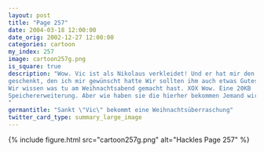 ```yaml
---
layout: post
title: "Page 257"
date: 2004-03-18 12:00:00
date_orig: 2002-12-27 12:00:00
categories: cartoon
my_index: 257
image: cartoon257g.png
is_square: true
description: "Wow. Vic ist als Nikolaus verkleidet! Und er hat mir den wireless Router
geschenkt, den ich mir gewünscht hatte Wir sollten ihm auch etwas Gutes tun Ah, eine lustige Nacht, aber es ist schön wieder zuhause zu sein He, was ist denn das Von: Katrina & Hazel
Wir wissen was tu am Weihnachtsabend gemacht hast. XOX Wow. Eine 20KB
Speichererweiterung. Aber wie haben sie die hierher bekommen Jemand wird uns bald sehen und retten ... oder Vielleicht verlieren wir auch genügend Gewicht um rauszurutschen Hazel Katrina Vittles
"
germantitle: "Sankt \"Vic\" bekommt eine Weihnachtsüberraschung"
twitter_card_type: summary_large_image
---
```


{% include figure.html src="cartoon257g.png" alt="Hackles Page 257"  %}
